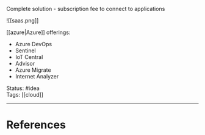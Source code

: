 Complete solution - subscription fee to connect to applications

![[saas.png]]

[[azure|Azure]] offerings: 
- Azure DevOps
- Sentinel
- IoT Central
- Advisor
- Azure Migrate
- Internet Analyzer

Status: #idea  
Tags: [[cloud]]  

---
# References